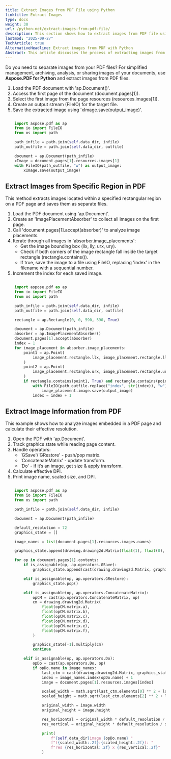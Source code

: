 ```yaml
---
title: Extract Images from PDF File using Python
linktitle: Extract Images
type: docs
weight: 30
url: /python-net/extract-images-from-pdf-file/
description: This section shows how to extract images from PDF file using Python library.
lastmod: "2025-09-27"
TechArticle: true 
AlternativeHeadline: Extract images from PDF with Python
Abstract: This article discusses the process of extracting images from PDF files using Aspose.PDF for Python. It highlights the utility of separating images for purposes such as management, archiving, analysis, or sharing. The article explains that images within a PDF are stored in each page's resources collection, specifically within the XImage collection. To extract an image, users can access a particular page and retrieve the image using its index from the Images collection. The XImage object returned by the index provides a `save()` method to save the extracted image. A code snippet is provided to demonstrate the steps required to open a PDF document, extract a specific image from the second page using its index, and save it to a file.
---
```


Do you need to separate images from your PDF files? For simplified management, archiving, analysis, or sharing images of your documents, use **Aspose.PDF for Python** and extract images from PDF files.

1. Load the PDF document with 'ap.Document()'.
1. Access the first page of the document (document.pages[1]).
1. Select the first image from the page resources (resources.images[1]).
1. Create an output stream (FileIO) for the target file.
1. Save the extracted image using 'xImage.save(output_image)'.

```python

    import aspose.pdf as ap
    from io import FileIO
    from os import path

    path_infile = path.join(self.data_dir, infile)
    path_outfile = path.join(self.data_dir, outfile)

    document = ap.Document(path_infile)
    xImage = document.pages[1].resources.images[1]
    with FileIO(path_outfile, "w") as output_image:
        xImage.save(output_image)
```

## Extract Images from Specific Region in PDF

This method extracts images located within a specified rectangular region on a PDF page and saves them as separate files.

1. Load the PDF document using 'ap.Document'.
1. Create an 'ImagePlacementAbsorber' to collect all images on the first page.
1. Call 'document.pages[1].accept(absorber)' to analyze image placements.
1. Iterate through all images in 'absorber.image_placements':
    - Get the image bounding box (llx, lly, urx, ury).
    - Check if both corners of the image rectangle fall inside the target rectangle (rectangle.contains()).
    - If true, save the image to a file using FileIO, replacing 'index' in the filename with a sequential number.
1. Increment the index for each saved image.

```python

    import aspose.pdf as ap
    from io import FileIO
    from os import path

    path_infile = path.join(self.data_dir, infile)
    path_outfile = path.join(self.data_dir, outfile)

    rectangle = ap.Rectangle(0, 0, 590, 590, True)

    document = ap.Document(path_infile)
    absorber = ap.ImagePlacementAbsorber()
    document.pages[1].accept(absorber)
    index = 1
    for image_placement in absorber.image_placements:
        point1 = ap.Point(
            image_placement.rectangle.llx, image_placement.rectangle.lly
        )
        point2 = ap.Point(
            image_placement.rectangle.urx, image_placement.rectangle.urx
        )
        if rectangle.contains(point1, True) and rectangle.contains(point2, True):
            with FileIO(path_outfile.replace("index", str(index)), "w") as output_image:
                image_placement.image.save(output_image)
            index = index + 1
```

## Extract Image Information from PDF

This example shows how to analyze images embedded in a PDF page and calculate their effective resolution.

1. Open the PDF with 'ap.Document'.
1. Track graphics state while reading page content.
1. Handle operators:
    - 'GSave'/'GRestore' - push/pop matrix.
    - 'ConcatenateMatrix' - update transform.
    - 'Do' - if it’s an image, get size & apply transform.
1. Calculate effective DPI.
1. Print image name, scaled size, and DPI.

```python

    import aspose.pdf as ap
    from io import FileIO
    from os import path

    path_infile = path.join(self.data_dir, infile)

    document = ap.Document(path_infile)

    default_resolution = 72
    graphics_state = []

    image_names = list(document.pages[1].resources.images.names)

    graphics_state.append(drawing.drawing2d.Matrix(float(1), float(0), float(0), float(1), float(0), float(0)))

    for op in document.pages[1].contents:
        if is_assignable(op, ap.operators.GSave):
            graphics_state.append(cast(drawing.drawing2d.Matrix, graphics_state[-1]).clone())

        elif is_assignable(op, ap.operators.GRestore):
            graphics_state.pop()

        elif is_assignable(op, ap.operators.ConcatenateMatrix):
            opCM = cast(ap.operators.ConcatenateMatrix, op)
            cm = drawing.drawing2d.Matrix(
                float(opCM.matrix.a),
                float(opCM.matrix.b),
                float(opCM.matrix.c),
                float(opCM.matrix.d),
                float(opCM.matrix.e),
                float(opCM.matrix.f),
            )

            graphics_state[-1].multiply(cm)
            continue

        elif is_assignable(op, ap.operators.Do):
            opDo = cast(ap.operators.Do, op)
            if opDo.name in image_names:
                last_ctm = cast(drawing.drawing2d.Matrix, graphics_state[-1])
                index = image_names.index(opDo.name) + 1
                image = document.pages[1].resources.images[index]

                scaled_width = math.sqrt(last_ctm.elements[0] ** 2 + last_ctm.elements[1] ** 2)
                scaled_height = math.sqrt(last_ctm.elements[2] ** 2 + last_ctm.elements[3] ** 2)

                original_width = image.width
                original_height = image.height

                res_horizontal = original_width * default_resolution / scaled_width
                res_vertical = original_height * default_resolution / scaled_height

                print(
                    f"{self.data_dir}image {opDo.name} "
                    f"({scaled_width:.2f}:{scaled_height:.2f}): "
                    f"res {res_horizontal:.2f} x {res_vertical:.2f}"
                )
```